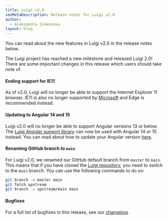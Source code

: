 ```yaml
---
title: Luigi v2.0
seoMetaDescription: Release notes for Luigi v2.0
author:
  - Aleksandra Simeonova
layout: blog
---
```


You can read about the new features in Luigi v2.0 in the release notes below.

<!-- Excerpt -->

The Luigi project has reached a new milestone and released Luigi 2.0! There are some important changes in this release which users should take note of.

#### Ending support for IE11 

As of v2.0, Luigi will no longer be able to support the Internet Explorer 11 browser. IE11 is also no longer supported by [Microsoft](https://learn.microsoft.com/en-us/lifecycle/products/internet-explorer-11) and Edge is recommended instead.

#### Updating to Angular 14 and 15 

Luigi v2.0 will no longer be able to support Angular versions 13 or below. The [Luigi Angular support library](https://github.com/SAP/luigi/tree/master/client-frameworks-support/client-support-angular/projects/client-support-angular) can now be used with Angular 14 or 15 instead. You can read about how to update your Angular version [here](https://angular.io/guide/updating). 

#### Renaming GitHub branch to `main`

For Luigi v2.0, we renamed our GitHub default branch from `master` to `main`. This means that if you have cloned the [Luigi repository](https://github.com/SAP/luigi), you need to switch to the `main` branch. You can use the following commands to do so:

```bash
git branch -m master main
git fetch upstream
git branch -u upstream/main main
```

#### Bugfixes

For a full list of bugfixes in this release, see our [changelog](https://github.com/SAP/luigi/blob/master/CHANGELOG.md).

